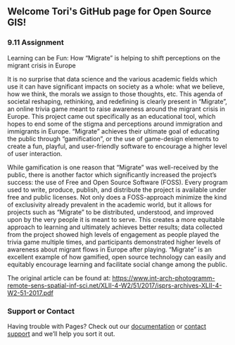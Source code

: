 ## Welcome Tori's GitHub page for Open Source GIS!

### 9.11 Assignment 

Learning can be Fun: How “Migrate” is helping to shift perceptions on the migrant crisis in Europe 

It is no surprise that data science and the various academic fields which use it can have significant impacts on society as a whole: what we believe, how we think, the morals we assign to those thoughts, etc. This agenda of societal reshaping, rethinking, and redefining is clearly present in “Migrate”, an online trivia game meant to raise awareness around the migrant crisis in Europe. This project came out specifically as an educational tool, which hopes to end some of the stigma and perceptions around immigration and immigrants in Europe. “Migrate” achieves their ultimate goal of educating the public through “gamification”, or the use of game-design elements to create a fun, playful, and user-friendly software to encourage a higher level of user interaction.
	
While gamification is one reason that “Migrate” was well-received by the public, there is another factor which significantly increased the project’s success: the use of Free and Open Source Software (FOSS). Every program used to write, produce, publish, and distribute the project is available under free and public licenses. Not only does a FOSS-approach minimize the kind of exclusivity already prevalent in the academic world, but it allows for projects such as “Migrate” to be distributed, understood, and improved upon by the very people it is meant to serve. This creates a more equitable approach to learning and ultimately achieves better results; data collected from the project showed high levels of engagement as people played the trivia game multiple times, and participants demonstrated higher levels of awareness about migrant flows in Europe after playing. “Migrate” is an excellent example of how gamified, open source technology can easily and equitably encourage learning and facilitate social change among the public. 

The original article can be found at: https://www.int-arch-photogramm-remote-sens-spatial-inf-sci.net/XLII-4-W2/51/2017/isprs-archives-XLII-4-W2-51-2017.pdf 


### Support or Contact

Having trouble with Pages? Check out our [documentation](https://help.github.com/categories/github-pages-basics/) or [contact support](https://github.com/contact) and we’ll help you sort it out.

